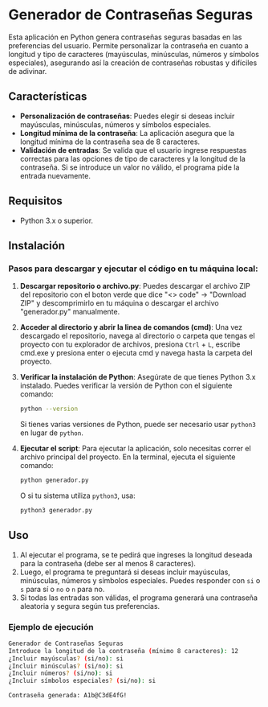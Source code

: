 # Generador de Contraseñas Seguras

Esta aplicación en Python genera contraseñas seguras basadas en las preferencias del usuario. Permite personalizar la contraseña en cuanto a longitud y tipo de caracteres (mayúsculas, minúsculas, números y símbolos especiales), asegurando así la creación de contraseñas robustas y difíciles de adivinar.

## Características

- **Personalización de contraseñas**: Puedes elegir si deseas incluir mayúsculas, minúsculas, números y símbolos especiales.
- **Longitud mínima de la contraseña**: La aplicación asegura que la longitud mínima de la contraseña sea de 8 caracteres.
- **Validación de entradas**: Se valida que el usuario ingrese respuestas correctas para las opciones de tipo de caracteres y la longitud de la contraseña. Si se introduce un valor no válido, el programa pide la entrada nuevamente.

## Requisitos

- Python 3.x o superior.

## Instalación

### Pasos para descargar y ejecutar el código en tu máquina local:

1. **Descargar repositorio o archivo.py**:
   Puedes descargar el archivo ZIP del repositorio con el boton verde que dice "<> code" -> "Download ZIP" y descomprimirlo en tu máquina o descargar el archivo "generador.py" manualmente.

2. **Acceder al directorio y abrir la linea de comandos (cmd)**:
   Una vez descargado el repositorio, navega al directorio o carpeta que tengas el proyecto con tu explorador de archivos, presiona `Ctrl` + `L`, escribe cmd.exe y presiona enter o ejecuta cmd y navega hasta la carpeta del proyecto.

3. **Verificar la instalación de Python**:
   Asegúrate de que tienes Python 3.x instalado. Puedes verificar la versión de Python con el siguiente comando:
   ```bash
   python --version
   ```
   Si tienes varias versiones de Python, puede ser necesario usar `python3` en lugar de `python`.

4. **Ejecutar el script**:
   Para ejecutar la aplicación, solo necesitas correr el archivo principal del proyecto. En la terminal, ejecuta el siguiente comando:
   ```bash
   python generador.py
   ```
   O si tu sistema utiliza `python3`, usa:
   ```bash
   python3 generador.py
   ```

## Uso

1. Al ejecutar el programa, se te pedirá que ingreses la longitud deseada para la contraseña (debe ser al menos 8 caracteres).
2. Luego, el programa te preguntará si deseas incluir mayúsculas, minúsculas, números y símbolos especiales. Puedes responder con `si` o `s` para sí o `no` o `n` para no.
3. Si todas las entradas son válidas, el programa generará una contraseña aleatoria y segura según tus preferencias.

### Ejemplo de ejecución

```bash
Generador de Contraseñas Seguras
Introduce la longitud de la contraseña (mínimo 8 caracteres): 12
¿Incluir mayúsculas? (si/no): si
¿Incluir minúsculas? (si/no): si
¿Incluir números? (si/no): si
¿Incluir símbolos especiales? (si/no): si

Contraseña generada: A1b@C3dE4fG!
```

